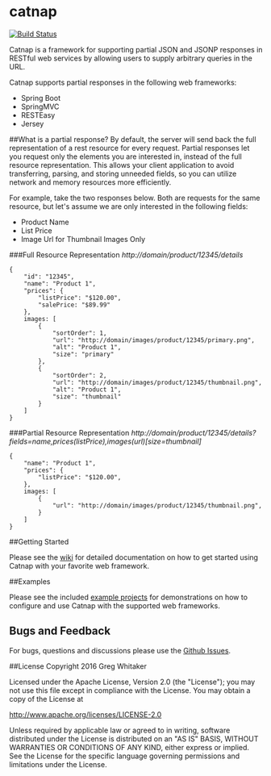 catnap
===

[![Build Status](https://travis-ci.org/gregwhitaker/catnap.svg?branch=catnap2)](https://travis-ci.org/gregwhitaker/catnap)

Catnap is a framework for supporting partial JSON and JSONP responses in RESTful web services by allowing users to supply arbitrary queries in the URL.

Catnap supports partial responses in the following web frameworks:

* 	Spring Boot
*   SpringMVC
* 	RESTEasy
* 	Jersey

##What is a partial response?
By default, the server will send back the full representation of a rest resource for every request.  Partial responses let you request only the elements you are interested in, instead of the full resource representation.  This allows your client application to avoid transferring, parsing, and storing unneeded fields, so you can utilize network and memory resources more efficiently.

For example, take the two responses below.  Both are requests for the same resource, but let's assume we are only interested in the following fields:

*	Product Name
*	List Price
*	Image Url for Thumbnail Images Only

###Full Resource Representation
*http://domain/product/12345/details*

	{
    	"id": "12345",
    	"name": "Product 1",
    	"prices": {
        	"listPrice": "$120.00",
        	"salePrice: "$89.99"
    	},
    	images: [
        	{
            	"sortOrder": 1,
            	"url": "http://domain/images/product/12345/primary.png",
            	"alt": "Product 1",
            	"size": "primary"
        	},
        	{
            	"sortOrder": 2,
            	"url": "http://domain/images/product/12345/thumbnail.png",
            	"alt": "Product 1",
            	"size": "thumbnail"
        	}
    	]
	}
	
###Partial Resource Representation
*http://domain/product/12345/details?fields=name,prices(listPrice),images(url)[size=thumbnail]*

	{
    	"name": "Product 1",
    	"prices": {
        	"listPrice": "$120.00",
    	},
    	images: [
        	{
            	"url": "http://domain/images/product/12345/thumbnail.png",
        	}
    	]
	}

##Getting Started

Please see the [wiki](https://github.com/gregwhitaker/catnap/wiki) for detailed documentation on how to get started using Catnap with your favorite web framework.

##Examples

Please see the included [example projects](catnap-examples) for demonstrations on how to configure and use Catnap with the supported web frameworks.

## Bugs and Feedback

For bugs, questions and discussions please use the [Github Issues](https://github.com/gregwhitaker/catnap/issues).

##License
Copyright 2016 Greg Whitaker

Licensed under the Apache License, Version 2.0 (the "License"); you may not use this file except in compliance with the License. You may obtain a copy of the License at

http://www.apache.org/licenses/LICENSE-2.0

Unless required by applicable law or agreed to in writing, software distributed under the License is distributed on an "AS IS" BASIS, WITHOUT WARRANTIES OR CONDITIONS OF ANY KIND, either express or implied. See the License for the specific language governing permissions and limitations under the License.
